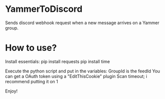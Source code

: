 # YammerToDiscord
Sends discord webhook request when a new message arrives on a Yammer group.

# How to use?
Install essentials:
pip install requests
pip install time

Execute the python script and put in the variables:
GroupId is the feedId
You can get a OAuth token using a "EditThisCookie" plugin
Scan timeout; i recommend putting it on 1

Enjoy!
